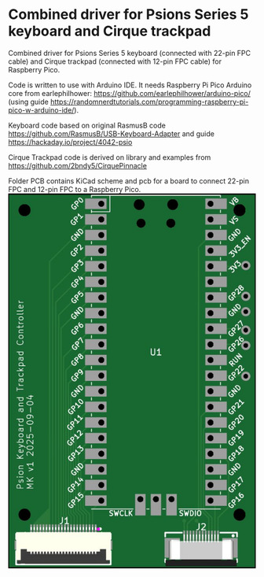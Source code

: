 # Combined driver for Psions Series 5 keyboard and Cirque trackpad

Combined driver for Psions Series 5 keyboard (connected with 22-pin FPC cable) and Cirque trackpad (connected with 12-pin FPC cable) for Raspberry Pico.

Code is written to use with Arduino IDE.
It needs Raspberry Pi Pico Arduino core from earlephilhower: https://github.com/earlephilhower/arduino-pico/ (using guide https://randomnerdtutorials.com/programming-raspberry-pi-pico-w-arduino-ide/).

Keyboard code based on original RasmusB code https://github.com/RasmusB/USB-Keyboard-Adapter and guide https://hackaday.io/project/4042-psio

Cirque Trackpad code is derived on library and examples from https://github.com/2bndy5/CirquePinnacle

Folder PCB contains KiCad scheme and pcb for a board to connect 22-pin FPC and 12-pin FPC to a Raspberry Pico.
![IMAGE](./Images/board_v1.jpg)
